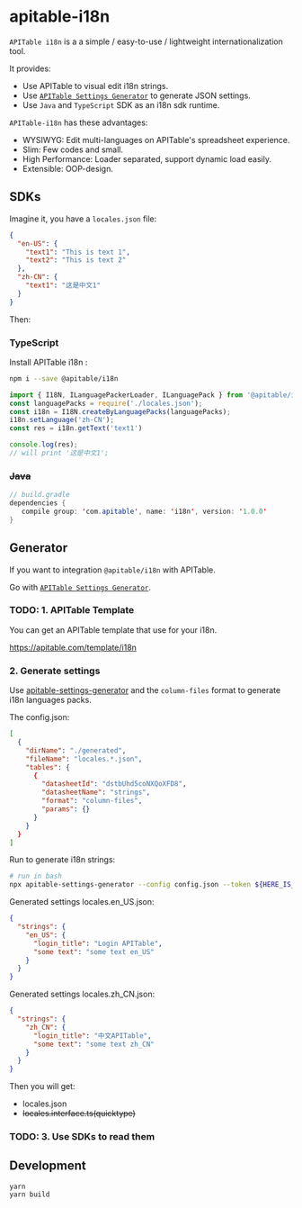 # apitable-i18n

`APITable i18n` is a a simple / easy-to-use / lightweight internationalization tool.

It provides:

- Use APITable to visual edit i18n strings.
- Use [`APITable Settings Generator`](https://github.com/apitable/apitable-settings-generator) to generate JSON settings.
- Use `Java` and `TypeScript` SDK as an i18n sdk runtime.


`APITable-i18n` has these advantages:

- WYSIWYG: Edit multi-languages on APITable's spreadsheet experience.
- Slim: Few codes and small.
- High Performance: Loader separated, support dynamic load easily.
- Extensible: OOP-design.

## SDKs
Imagine it, you have a `locales.json` file:

```json
{
  "en-US": {
    "text1": "This is text 1",
    "text2": "This is text 2"
  },
  "zh-CN": {
    "text1": "这是中文1"
  }
}
```

Then:


### TypeScript

Install APITable i18n :
```bash
npm i --save @apitable/i18n
```

```typescript
import { I18N, ILanguagePackerLoader, ILanguagePack } from '@apitable/i18n';
const languagePacks = require('./locales.json');
const i18n = I18N.createByLanguagePacks(languagePacks);
i18n.setLanguage('zh-CN');
const res = i18n.getText('text1')

console.log(res);
// will print '这是中文1';

```



### ~~Java~~

```java
// build.gradle
dependencies {
   compile group: 'com.apitable', name: 'i18n', version: '1.0.0'
}
```


## Generator

If you want to integration `@apitable/i18n` with APITable.

Go with [`APITable Settings Generator`](https://github.com/apitable/apitable-settings-generator).

### TODO: 1. APITable Template

You can get an APITable template that use for your i18n.

https://apitable.com/template/i18n


### 2. Generate settings

Use [apitable-settings-generator](https://github.com/apitable/apitable-settings-generator) and the `column-files` format to generate i18n languages packs.

The config.json:

```json
[
  {
    "dirName": "./generated",
    "fileName": "locales.*.json",
    "tables": {
      {
        "datasheetId": "dstbUhd5coNXQoXFD8",
        "datasheetName": "strings",
        "format": "column-files",
        "params": {}
      }
    }
  }
]
```

Run to generate i18n strings:

```bash
# run in bash
npx apitable-settings-generator --config config.json --token ${HERE_IS_YOUR_APITABLE_TOKEN}
```

Generated settings locales.en_US.json:

```json
{
  "strings": {
    "en_US": {
      "login_title": "Login APITable",
      "some text": "some text en_US"
    }
  }
}
```
Generated settings locales.zh_CN.json:

```json
{
  "strings": {
    "zh_CN": {
      "login_title": "中文APITable",
      "some text": "some text zh_CN"
    }
  }
}
```

Then you will get:
- locales.json
- ~~locales.interface.ts(quicktype)~~


### TODO: 3. Use SDKs to read them


## Development

```
yarn
yarn build
```